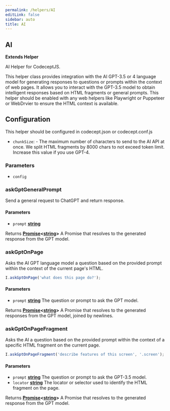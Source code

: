 ```yaml
---
permalink: /helpers/AI
editLink: false
sidebar: auto
title: AI
---
```


<!-- Generated by documentation.js. Update this documentation by updating the source code. -->

## AI

**Extends Helper**

AI Helper for CodeceptJS.

This helper class provides integration with the AI GPT-3.5 or 4 language model for generating responses to questions or prompts within the context of web pages. It allows you to interact with the GPT-3.5 model to obtain intelligent responses based on HTML fragments or general prompts.
This helper should be enabled with any web helpers like Playwright or Puppeteer or WebDrvier to ensure the HTML context is available.

## Configuration

This helper should be configured in codecept.json or codecept.conf.js

-   `chunkSize`:  - The maximum number of characters to send to the AI API at once. We split HTML fragments by 8000 chars to not exceed token limit. Increase this value if you use GPT-4.

### Parameters

-   `config`  

### askGptGeneralPrompt

Send a general request to ChatGPT and return response.

#### Parameters

-   `prompt` **[string][1]** 

Returns **[Promise][2]&lt;[string][1]>** A Promise that resolves to the generated response from the GPT model.

### askGptOnPage

Asks the AI GPT language model a question based on the provided prompt within the context of the current page's HTML.

```js
I.askGptOnPage('what does this page do?');
```

#### Parameters

-   `prompt` **[string][1]** The question or prompt to ask the GPT model.

Returns **[Promise][2]&lt;[string][1]>** A Promise that resolves to the generated responses from the GPT model, joined by newlines.

### askGptOnPageFragment

Asks the AI a question based on the provided prompt within the context of a specific HTML fragment on the current page.

```js
I.askGptOnPageFragment('describe features of this screen', '.screen');
```

#### Parameters

-   `prompt` **[string][1]** The question or prompt to ask the GPT-3.5 model.
-   `locator` **[string][1]** The locator or selector used to identify the HTML fragment on the page.

Returns **[Promise][2]&lt;[string][1]>** A Promise that resolves to the generated response from the GPT model.

[1]: https://developer.mozilla.org/docs/Web/JavaScript/Reference/Global_Objects/String

[2]: https://developer.mozilla.org/docs/Web/JavaScript/Reference/Global_Objects/Promise
